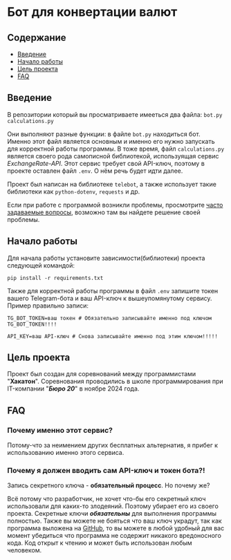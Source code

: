 # Бот для конвертации валют

## Содержание

- [Введение](#введение)
- [Начало работы](#начало-работы)
- [Цель проекта](#цель-проекта)
- [FAQ](#faq)

## Введение

В репозитории который вы просматриваете имееться два файла: `bot.py` `calculations.py`

Они выполняют разные функции: в файле `bot.py` находиться бот. Именно этот файл является основным и именно его нужно запускать для корректной работы программы. В тоже время, файл `calculations.py` является своего рода самописной библиотекой, используящая сервис *ExchangeRate-API*. Этот сервис требует свой API-ключ, поэтому в проекте оставлен файл `.env`. О нём речь будет идти далее.

Проект был написан на библиотеке `telebot`, а также использует такие библиотеки как `python-dotenv`, `requests` и др.

Если при работе с программой возникли проблемы, просмотрите [часто задаваемые вопросы](#faq), возможно там вы найдете решение своей проблемы.

## Начало работы

Для начала работы установите зависимости(библиотеки) проекта следующей командой:

```pip install -r requirements.txt```

Также для корректной работы программы в файл `.env` запишите токен вашего Telegram-бота и ваш API-ключ к вышеупомянутому сервису. Пример правильно записи:

```TG_BOT_TOKEN=ваш токен # Обязательно записывайте именно под ключом TG_BOT_TOKEN!!!!```

```API_KEY=ваш API-ключ # Снова записывайте именно под этим ключом!!!!!``` 

## Цель проекта

Проект был создан для соревнований между программистами "**Хакатон**". Соревнования проводились в школе программирования при IT-компании "***Бюро 20***" в ноябре 2024 года.

## FAQ

### Почему именно этот сервис?

Потому-что за неимением других бесплатных альтернатив, я прибег к использованию именно этого сервиса.

### Почему я должен вводить сам API-ключ и токен бота?!

Запись секретного ключа - **обязательный процесс**. Но почему же?

Всё потому что разработчик, не хочет что-бы его секретный ключ использовали для каких-то злодеяний. Поэтому убирает его из своего проекта. Секретные ключи ***обязательны*** для выполнения программы полностью. Также вы можете не бояться что ваш ключ украдут, так как программа выложена на [GitHub](https://github.com), то вы можете в любой удобный для вас момент убедиться что программа не содержит никакого вредоносного кода. Код открыт к чтению и может быть использован любым человеком.
